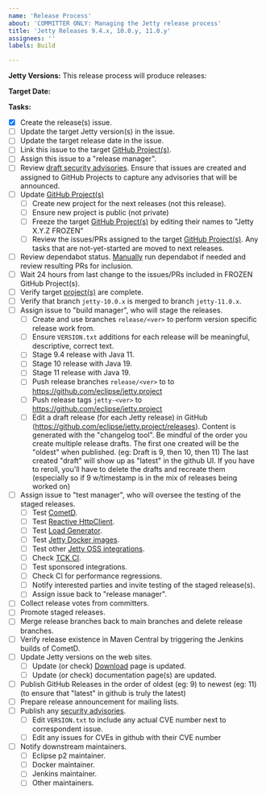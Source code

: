```yaml
---
name: 'Release Process'
about: 'COMMITTER ONLY: Managing the Jetty release process'
title: 'Jetty Releases 9.4.x, 10.0.y, 11.0.y'
assignees: ''
labels: Build

---
```


**Jetty Versions:**
This release process will produce releases:

**Target Date:**

**Tasks:**
- [x] Create the release(s) issue.
- [ ] Update the target Jetty version(s) in the issue.  
- [ ] Update the target release date in the issue.
- [ ] Link this issue to the target [GitHub Project(s)](https://github.com/eclipse/jetty.project/projects).
- [ ] Assign this issue to a "release manager".
- [ ] Review [draft security advisories](https://github.com/eclipse/jetty.project/security/advisories). Ensure that issues are created and assigned to GitHub Projects to capture any advisories that will be announced.
- [ ] Update [GitHub Project(s)](https://github.com/eclipse/jetty.project/projects)
  + [ ] Create new project for the next releases (not this release).
  + [ ] Ensure new project is public (not private)
  + [ ] Freeze the target [GitHub Project(s)](https://github.com/eclipse/jetty.project/projects) by editing their names to "Jetty X.Y.Z FROZEN"
  + [ ] Review the issues/PRs assigned to the target [GitHub Project(s)](https://github.com/eclipse/jetty.project/projects).  Any tasks that are not-yet-started are moved to next releases.
- [ ] Review dependabot status. [Manually](https://github.com/eclipse/jetty.project/network/updates) run dependabot if needed and review resulting PRs for inclusion.
- [ ] Wait 24 hours from last change to the issues/PRs included in FROZEN GitHub Project(s).
- [ ] Verify target [project(s)](https://github.com/eclipse/jetty.project/projects) are complete.
- [ ] Verify that branch `jetty-10.0.x` is merged to branch `jetty-11.0.x`.
- [ ] Assign issue to "build manager", who will stage the releases.
  + [ ] Create and use branches `release/<ver>` to perform version specific release work from.
  + [ ] Ensure `VERSION.txt` additions for each release will be meaningful, descriptive, correct text.
  + [ ] Stage 9.4 release with Java 11.
  + [ ] Stage 10 release with Java 19.
  + [ ] Stage 11 release with Java 19.
  + [ ] Push release branches `release/<ver>` to to https://github.com/eclipse/jetty.project
  + [ ] Push release tags `jetty-<ver>` to https://github.com/eclipse/jetty.project
  + [ ] Edit a draft release (for each Jetty release) in GitHub (https://github.com/eclipse/jetty.project/releases). Content is generated with the "changelog tool".
        Be mindful of the order you create multiple release drafts.  The first one created will be the "oldest" when published. (eg: Draft is 9, then 10, then 11)
        The last created "draft" will show up as "latest" in the github UI.
        If you have to reroll, you'll have to delete the drafts and recreate them (especially so if 9 w/timestamp is in the mix of releases being worked on)
- [ ] Assign issue to "test manager", who will oversee the testing of the staged releases.
  + [ ] Test [CometD](https://github.com/cometd/cometd).
  + [ ] Test [Reactive HttpClient](https://github.com/jetty-project/jetty-reactive-httpclient).
  + [ ] Test [Load Generator](https://github.com/jetty-project/jetty-load-generator).
  + [ ] Test [Jetty Docker images](https://github.com/eclipse/jetty.docker).
  + [ ] Test other [Jetty OSS integrations](https://jenkins.webtide.net/job/external_oss).
  + [ ] Check [TCK CI](https://jenkins.webtide.net/job/tck).
  + [ ] Test sponsored integrations.
  + [ ] Check CI for performance regressions.
  + [ ] Notify interested parties and invite testing of the staged release(s).
  + [ ] Assign issue back to "release manager".
- [ ] Collect release votes from committers.
- [ ] Promote staged releases.
- [ ] Merge release branches back to main branches and delete release branches.
- [ ] Verify release existence in Maven Central by triggering the Jenkins builds of CometD.
- [ ] Update Jetty versions on the web sites.
  + [ ] Update (or check) [Download](https://eclipse.dev/jetty/download.php) page is updated.
  + [ ] Update (or check) documentation page(s) are updated.
- [ ] Publish GitHub Releases in the order of oldest (eg: 9) to newest (eg: 11) (to ensure that "latest" in github is truly the latest)
- [ ] Prepare release announcement for mailing lists.
- [ ] Publish any [security advisories](https://github.com/eclipse/jetty.project/security/advisories).
  + [ ] Edit `VERSION.txt` to include any actual CVE number next to correspondent issue.
  + [ ] Edit any issues for CVEs in github with their CVE number
- [ ] Notify downstream maintainers.
  + [ ] Eclipse p2 maintainer.
  + [ ] Docker maintainer.
  + [ ] Jenkins maintainer.
  + [ ] Other maintainers.
